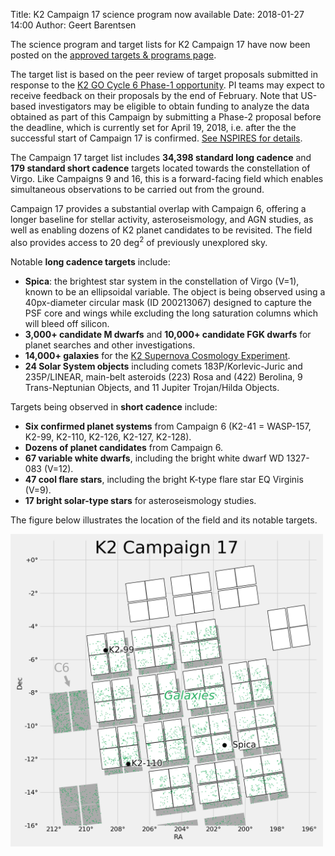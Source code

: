 Title: K2 Campaign 17 science program now available
Date: 2018-01-27 14:00
Author: Geert Barentsen

The science program and target lists for K2 Campaign 17
have now been posted on the
[approved targets & programs page](k2-approved-programs.html#campaign-17).

The target list is based on the peer review of target proposals
submitted in response to the [K2 GO Cycle 6 Phase-1 opportunity](call-for-k2-go-cycle-6-proposals-for-campaigns-17-18-and-19.html).
PI teams may expect to receive feedback on their proposals by the end of February.
Note that US-based investigators may be eligible to obtain funding to analyze
the data obtained as part of this Campaign by submitting a Phase-2 proposal
before the deadline, which is currently set for April 19, 2018,
i.e. after the the successful start of Campaign 17 is confirmed. [See NSPIRES for details](https://nspires.nasaprs.com/external/solicitations/summary!init.do?solId={7DC22936-4C6A-44FC-74A3-F0C9248DC9DD}&path=open).

The Campaign 17 target list includes <b>34,398 standard long cadence</b>
and <b>179 standard short cadence</b> targets
located towards the constellation of Virgo.
Like Campaigns 9 and 16, this is a forward-facing field which enables
simultaneous observations to be carried out from the ground.

Campaign 17 provides a substantial overlap with Campaign 6,
offering a longer baseline for stellar activity, asteroseismology,
and AGN studies,
as well as enabling dozens of K2 planet candidates to be revisited.
The field also provides access to 20 deg<sup>2</sup>
of previously unexplored sky.

Notable <b>long cadence targets</b> include:

* <b>Spica</b>: the brightest star system in the constellation of Virgo (V=1),
  known to be an ellipsoidal variable.
  The object is being observed using a 40px-diameter circular mask
  (ID 200213067) designed to capture the PSF core and wings while excluding
  the long saturation columns which will bleed off silicon.
* <b>3,000+ candidate M dwarfs</b> and <b>10,000+ candidate FGK dwarfs</b>
  for planet searches and other investigations.
* <b>14,000+ galaxies</b> for the
  <a href="supernova-experiment/">K2 Supernova Cosmology Experiment</a>.
* <b>24 Solar System objects</b>
        including comets 183P/Korlevic-Juric and 235P/LINEAR,
        main-belt asteroids (223) Rosa and (422) Berolina,
        9 Trans-Neptunian Objects, and 11 Jupiter Trojan/Hilda Objects.

Targets being observed in <b>short cadence</b> include:

* <b>Six confirmed planet systems</b> from Campaign 6
  (K2-41 = WASP-157, K2-99, K2-110, K2-126, K2-127, K2-128).
* <b>Dozens of planet candidates</b> from Campaign 6.
* <b>67 variable white dwarfs</b>,
  including the bright white dwarf WD 1327-083 (V=12).
* <b>47 cool flare stars</b>,
  including the bright K-type flare star EQ Virginis (V=9).
* <b>17 bright solar-type stars</b> for asteroseismology studies.

The figure below illustrates the location of the field and its notable targets.

<a href="images/k2/k2-c17-field.png"><img class="img-responsive" style="max-width:500px;" src="images/k2/k2-c17-field.png"></a>